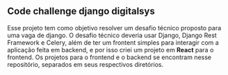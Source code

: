 ## Code challenge django digitalsys

Esse projeto tem como objetivo resolver um desafio técnico proposto para uma vaga de django. O desafio técnico deveria usar Django, Django Rest Framework e Celery, além de ter um frontent simples para interagir com a aplicação feita em backend, e por isso criei um projeto em **React** para o frontend. Os projetos para o frontend e o backend se encontram nesse repositório, separados em seus respectivos diretórios.
